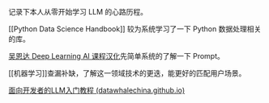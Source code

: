 ---
---

记录下本人从零开始学习 LLM 的心路历程。

[[Python Data Science Handbook]] 较为系统学习了一下 Python 数据处理相关的库。 

[吴恩达 Deep Learning AI 课程汉化](https://github.com/datawhalechina/llm-cookbook)先简单系统的了解一下 Prompt。

[[机器学习]]查漏补缺，了解这一领域技术的更迭，能更好的匹配用户场景。

[面向开发者的LLM入门教程 (datawhalechina.github.io)](https://datawhalechina.github.io/llm-cookbook/)

